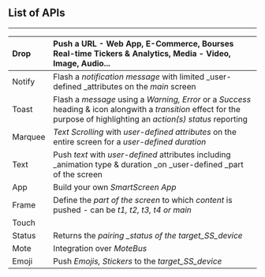 ## List of APIs

---

| Drop | Push a URL - Web App, E-Commerce, Bourses Real-time Tickers & Analytics, Media - Video, Image, Audio... |
| :--- | :--- |
| Notify | Flash a _notification message_ with limited _user-defined _attributes on the _main_ screen |
| Toast | Flash a <i>message</i> using a <i>Warning, Error</i> or a <i>Success</i> heading & icon alongwith a <i>transition</i> effect for the purpose of highlighting an <i>action(s) status</i> reporting |
| Marquee | _Text Scrolling_ with _user-defined attributes_ on the entire  screen for a _user-defined_ _duration_ |
| Text | Push _text_ with _user-defined_ attributes including _animation type & duration _on _user-defined _part of the screen |
| App | Build your own <i>SmartScreen App</i> |
| Frame | Define the _part of the screen_ to which _content_ is pushed - can be _t1, t2, t3, t4 or main_ |
| Touch |  |
| Status | Returns the _pairing \_status _of the_ target\_SS\_device_ |
| Mote | Integration over _MoteBus_ |
| Emoji | Push _Emojis, Stickers_ to the _target\_SS\_device_ |



